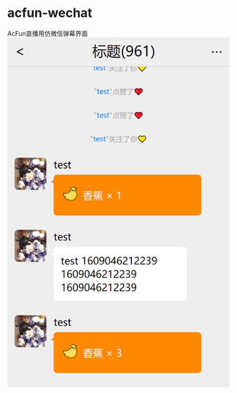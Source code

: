 # acfun-wechat

AcFun直播用仿微信弹幕界面
![例子](https://raw.githubusercontent.com/wpscott/acfun-wechat/master/sample/sample.gif)